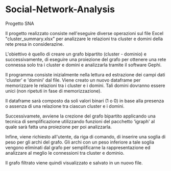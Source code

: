 # Social-Network-Analysis
Progetto SNA 

Il progetto realizzato consiste nell'eseguire diverse operazioni sul file Excel "cluster_summary.xlsx" per analizzare le relazioni tra cluster e domini della rete presa in considerazine.

L'obiettivo è quello di creare un grafo bipartito (cluster - dominio) e successivamente, di eseguire una proiezione del grafo per ottenere una rete connessa solo tra i cluster e domini e analizzarla tramite il software Gephi.

Il programma consiste inizialmente nella lettura ed estrazione dei campi dati 'cluster' e 'domini' dal file. Viene creato un nuovo dataframe per memorizzare le relazioni tra i cluster e i domini. Tali domini dovranno essere unici (non ripetuti in fase di memorizzazione).

Il dataframe sarà composto da soli valori binari (1 o 0) in base alla presenza o assenza di una relazione tra ciascun cluster e i domini.

Successivamete, avviene la crezione del grafo bipartito applicando una tecnica di semplificazione utilizzando funzioni del pacchetto 'igraph' al quale sarà fatta una proiezione per poi analizzarla.

Infine, viene richiesto all'utente, da riga di comando, di inserire una soglia di peso per gli archi del grafo. Gli archi con un peso inferiore a tale soglia vengono eliminati dal grafo per semplificarne la rappresentazione ed analizzare al meglio le connessioni tra cluster e dominio.

Il grafo filtrato viene quindi visualizzato e salvato in un nuovo file.
